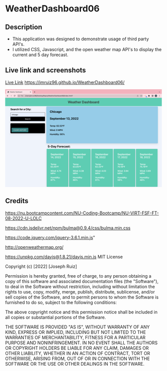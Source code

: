 # WeatherDashboard06

## Description

- This application was designed to demonstrate usage of third party API's.
- I utilized CSS, Javascript, and the open weather map API's to display the current and 5 day forecast.

## Live link and screenshots
[Live Link](https://jmruiz96.github.io/WeatherDashboard06/)
https://jmruiz96.github.io/WeatherDashboard06/

![Webpage Screenshot](./assets/imgs/Screen%20Shot%202022-09-13%20at%2011.08.29%20PM.png)




## Credits

https://nu.bootcampcontent.com/NU-Coding-Bootcamp/NU-VIRT-FSF-FT-08-2022-U-LOLC

https://cdn.jsdelivr.net/npm/bulma@0.9.4/css/bulma.min.css

https://code.jquery.com/jquery-3.6.1.min.js"

http://openweathermap.org/

https://unpkg.com/dayjs@1.8.21/dayjs.min.js
MIT License

Copyright (c) [2022] [Joseph Ruiz]

Permission is hereby granted, free of charge, to any person obtaining a copy
of this software and associated documentation files (the "Software"), to deal
in the Software without restriction, including without limitation the rights
to use, copy, modify, merge, publish, distribute, sublicense, and/or sell
copies of the Software, and to permit persons to whom the Software is
furnished to do so, subject to the following conditions:

The above copyright notice and this permission notice shall be included in all
copies or substantial portions of the Software.

THE SOFTWARE IS PROVIDED "AS IS", WITHOUT WARRANTY OF ANY KIND, EXPRESS OR
IMPLIED, INCLUDING BUT NOT LIMITED TO THE WARRANTIES OF MERCHANTABILITY,
FITNESS FOR A PARTICULAR PURPOSE AND NONINFRINGEMENT. IN NO EVENT SHALL THE
AUTHORS OR COPYRIGHT HOLDERS BE LIABLE FOR ANY CLAIM, DAMAGES OR OTHER
LIABILITY, WHETHER IN AN ACTION OF CONTRACT, TORT OR OTHERWISE, ARISING FROM,
OUT OF OR IN CONNECTION WITH THE SOFTWARE OR THE USE OR OTHER DEALINGS IN THE
SOFTWARE.